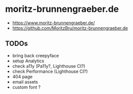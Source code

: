 # moritz-brunnengraeber.de

- https://www.moritz-brunnengraeber.de/
- https://github.com/MoritzBru/moritz-brunnengraeber.de

## TODOs

- bring back creepyface
- setup Analytics
- check a11y (Pa11y?, Lighthouse CI?)
- check Performance (Lighthouse CI?)
- 404 page
- email assets
- custom font ?
